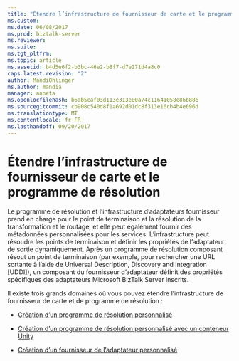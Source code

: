 ```yaml
---
title: "Étendre l’infrastructure de fournisseur de carte et le programme de résolution | Documents Microsoft"
ms.custom: 
ms.date: 06/08/2017
ms.prod: biztalk-server
ms.reviewer: 
ms.suite: 
ms.tgt_pltfrm: 
ms.topic: article
ms.assetid: b4d5e6f2-b3bc-46e2-b8f7-d7e271d4a8c0
caps.latest.revision: "2"
author: MandiOhlinger
ms.author: mandia
manager: anneta
ms.openlocfilehash: b6ab5caf03d113e313e00a74c11641058e86b886
ms.sourcegitcommit: cb908c540d8f1a692d01dc8f313e16cb4b4e696d
ms.translationtype: MT
ms.contentlocale: fr-FR
ms.lasthandoff: 09/20/2017
---
```

# <a name="extending-the-resolver-and-adapter-provider-framework"></a>Étendre l’infrastructure de fournisseur de carte et le programme de résolution
Le programme de résolution et l’infrastructure d’adaptateurs fournisseur prend en charge pour le point de terminaison et la résolution de la transformation et le routage, et elle peut également fournir des métadonnées personnalisées pour les services. L’infrastructure peut résoudre les points de terminaison et définir les propriétés de l’adaptateur de sortie dynamiquement. Après un programme de résolution composant résout un point de terminaison (par exemple, pour rechercher une URL sortante à l’aide de Universal Description, Discovery and Integration [UDDI]), un composant du fournisseur d’adaptateur définit des propriétés spécifiques des adaptateurs Microsoft BizTalk Server inscrits.  
  
 Il existe trois grands domaines où vous pouvez étendre l’infrastructure de fournisseur de carte et de programme de résolution :  
  
-   [Création d’un programme de résolution personnalisé](../esb-toolkit/creating-a-custom-resolver.md)  
  
-   [Création d’un programme de résolution personnalisé avec un conteneur Unity](../esb-toolkit/creating-a-custom-resolver-with-a-unity-container.md)  
  
-   [Création d’un fournisseur de l’adaptateur personnalisé](../esb-toolkit/creating-a-custom-adapter-provider.md)